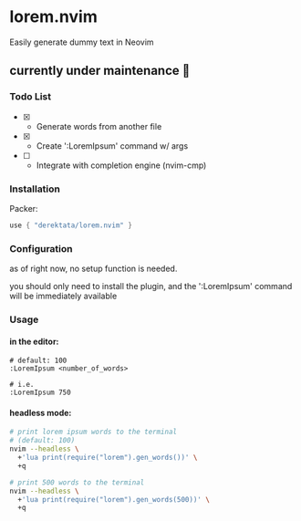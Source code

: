 # lorem.nvim

Easily generate dummy text in Neovim

## currently under maintenance 🧰

### Todo List
- [X] - Generate words from another file
- [X] - Create ':LoremIpsum' command w/ args
- [ ] - Integrate with completion engine (nvim-cmp)

### Installation
Packer:
```lua
use { "derektata/lorem.nvim" }
```

### Configuration
as of right now, no setup function is needed.

you should only need to install the plugin, and the 
':LoremIpsum' command will be immediately available

### Usage
#### in the editor:
```text
# default: 100
:LoremIpsum <number_of_words>

# i.e.
:LoremIpsum 750
```

#### headless mode:
```bash
# print lorem ipsum words to the terminal 
# (default: 100)
nvim --headless \
  +'lua print(require("lorem").gen_words())' \
  +q

# print 500 words to the terminal
nvim --headless \
  +'lua print(require("lorem").gen_words(500))' \
  +q
```
